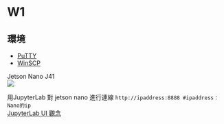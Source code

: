 # W1
## 環境
+ [PuTTY](https://zh.wikipedia.org/wiki/PuTTY)  
+ [WinSCP](https://zh.wikipedia.org/wiki/WinSCP)

Jetson Nano J41  
<img src="https://github.com/kuchyang/IoT_Projects/blob/main/W1%EF%BC%9A%E9%96%8B%E7%99%BC%E7%92%B0%E5%A2%83/Jetson%20Nano%20J41.JPG" >


用JupyterLab 對 jetson nano 進行連線
`http://ipaddress:8888 #ipaddress：Nano的ip`  
[JupyterLab UI 觀念](https://experienceleague.adobe.com/docs/experience-platform/data-science-workspace/jupyterlab/overview.html?lang=zh-Hant#jupyterlab-interface)
